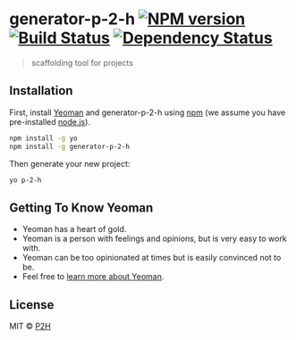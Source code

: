 # generator-p-2-h [![NPM version][npm-image]][npm-url] [![Build Status][travis-image]][travis-url] [![Dependency Status][daviddm-image]][daviddm-url]
> scaffolding tool for projects

## Installation

First, install [Yeoman](http://yeoman.io) and generator-p-2-h using [npm](https://www.npmjs.com/) (we assume you have pre-installed [node.js](https://nodejs.org/)).

```bash
npm install -g yo
npm install -g generator-p-2-h
```

Then generate your new project:

```bash
yo p-2-h
```

## Getting To Know Yeoman

 * Yeoman has a heart of gold.
 * Yeoman is a person with feelings and opinions, but is very easy to work with.
 * Yeoman can be too opinionated at times but is easily convinced not to be.
 * Feel free to [learn more about Yeoman](http://yeoman.io/).

## License

MIT © [P2H](https://www.psd2html.com/)


[npm-image]: https://badge.fury.io/js/generator-p-2-h.svg
[npm-url]: https://npmjs.org/package/generator-p-2-h
[travis-image]: https://travis-ci.org/mrlss/generator-p-2-h.svg?branch=master
[travis-url]: https://travis-ci.org/mrlss/generator-p-2-h
[daviddm-image]: https://david-dm.org/mrlss/generator-p-2-h.svg?theme=shields.io
[daviddm-url]: https://david-dm.org/mrlss/generator-p-2-h
